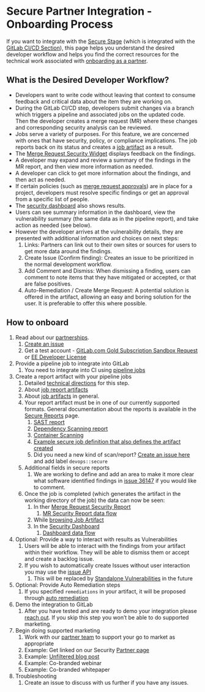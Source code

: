 # Secure Partner Integration - Onboarding Process

If you want to integrate with the [Secure Stage](https://about.gitlab.com/direction/secure) (which
is integrated with the [GitLab CI/CD Section](https://about.gitlab.com/handbook/product/categories/#cicd-section)),
this page helps you understand the desired developer workflow and helps you find the correct
resources for the technical work associated with [onboarding as a partner](https://about.gitlab.com/partners/integrate/).

## What is the Desired Developer Workflow?

- Developers want to write code without leaving that context to consume feedback and critical data
  about the item they are working on.
- During the GitLab CI/CD step, developers submit changes via a branch which triggers a pipeline and
  associated jobs on the updated code. Then the developer creates a merge request (MR) where these
  changes and corresponding security analysis can be reviewed.
- Jobs serve a variety of purposes. For this feature, we are concerned with ones that have security,
  policy, or compliance implications. The job reports back on its status and creates a
  [job artifact](../../user/project/pipelines/job_artifacts.html) as a result.
- The [Merge Request Security Widget](../../user/project/merge_requests/#security-reports-ultimate) displays feedback on the findings.
- A developer may expand and review a summary of the findings in the MR report, and then view more
  information as needed.
- A developer can click to get more information about the findings, and then act as needed.
- If certain policies (such as [merge request approvals](../../user/project/merge_requests/merge_request_approvals.html))
  are in place for a project, developers must resolve specific findings or get an approval from a
  specific list of people.
- The [security dashboard](../../user/application_security/security_dashboard/#gitlab-security-dashboard-ultimate)
  also shows results.
- Users can see summary information in the dashboard, view the vulnerability summary (the same data
  as in the pipeline report), and take action as needed (see below).
- However the developer arrives at the vulnerability details, they are presented with additional
  information and choices on next steps:
    1. Links: Partners can link out to their own sites or sources for users to get more data around
       the findings.
    1. Create Issue (Confirm finding): Creates an issue to be prioritized in the normal development
       workflow.
    1. Add Comment and Dismiss: When dismissing a finding, users can comment to note items that they
       have mitigated or accepted, or that are false positives.
    1. Auto-Remediation / Create Merge Request: A potential solution is offered in the artifact,
       allowing an easy and boring solution for the user. It is preferable to offer this where
       possible.

## How to onboard

1. Read about our [partnerships](https://about.gitlab.com/partners/integrate/).
   1. [Create an issue](https://gitlab.com/gitlab-com/alliances/alliances/issues/new?issuable_template=new_partner)
   1. Get a test account - [GitLab.com Gold Subscription Sandbox Request](https://about.gitlab.com/partners/integrate/#gitlabcom-gold-subscription-sandbox-request) or [EE Developer License](https://about.gitlab.com/partners/integrate/#requesting-ee-dev-license-for-rd)
1. Provide a pipeline job to integrate into GitLab
   1. You need to integrate into CI using [pipeline jobs](../../development/pipelines.html)
1. Create a report artifact with your pipeline jobs
   1. Detailed [technical directions](secure.md) for this step.
   1. About [job report artifacts](../../ci/yaml/README.html#artifactsreports)
   1. About [job artifacts](../../user/project/pipelines/job_artifacts.html) in general.
   1. Your report artifact must be in one of our currently supported formats. General documentation about the reports is available in the [Secure Reports](../../development/integrations/secure/#report) page.
      1. [SAST report](../../user/application_security/sast#reports-json-format)
      1. [Dependency Scanning report](../../user/application_security/dependency_scanning/#reports-json-format)
      1. [Container Scanning](../../user/application_security/container_scanning/index.html#reports-json-format)
      1. [Example secure job definition that also defines the artifact created](https://gitlab.com/gitlab-org/gitlab/blob/master/lib/gitlab/ci/templates/Security/Container-Scanning.gitlab-ci.yml)
      1. Did you need a new kind of scan/report? [Create an issue here](https://gitlab.com/gitlab-org/gitlab/issues/new#) and add label `devops::secure`
   1. Additional fields in secure reports
      1. We are working to define and add an area to make it more clear what software identified findings in [issue 36147](https://gitlab.com/gitlab-org/gitlab/issues/36147) if you would like to comment.
   1. Once the job is completed (which generates the artifact in the working directory of the job) the data can now be seen:
      1. In ther [Merge Request Security Report](../../user/project/merge_requests/#security-reports-ultimate)
         1. [MR Security Report data flow](https://gitlab.com/snippets/1910005#merge-request-view)
      1. While [browsing Job Artifact](../../user/project/pipelines/job_artifacts.html#browsing-artifacts)
      1. In the [Security Dashboard](../../user/application_security/security_dashboard/)
         1. [Dashboard data flow](https://gitlab.com/snippets/1910005#project-and-group-dashboards)
1. Optional: Provide a way to interact with results as Vulnerabilities
   1. Users will be able to interact with the findings from your artifact within their workflow. They will be able to dismiss them or accept and create a backlog issue.
   1. If you wish to automatically create Issues without user interaction you may use the [issue API](../../api/issues.html)
      1. This will be replaced by [Standalone Vulnerabilities](https://gitlab.com/groups/gitlab-org/-/epics/634) in the future
1. Optional: Provide Auto Remediation steps
   1. If you specified `remediations` in your artifact, it will be proposed through [auto remediation](../../user/application_security/index.html#solutions-for-vulnerabilities-auto-remediation)
1. Demo the integration to GitLab
   1. After you have tested and are ready to demo your integration please [reach out](https://about.gitlab.com/partners/integrate/). If you skip this step you won’t be able to do supported marketing.
1. Begin doing supported marketing
   1. Work with our [partner team](https://about.gitlab.com/partners/integrate/) to support your go to market as appropriate
   1. Example: Get linked on our Security [Partner page](https://about.gitlab.com/partners/#security)
   1. Example: [Unfiltered blog post](https://about.gitlab.com/handbook/marketing/blog/unfiltered/)
   1. Example: Co-branded webinar
   1. Example: Co-branded whitepaper
1. Troubleshooting
   1. Create an issue to discuss with us further if you have any issues.

